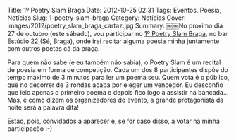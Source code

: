 Title: 1º Poetry Slam Braga
Date: 2012-10-25 02:31
Tags: Eventos, Poesia, Notícias
Slug: 1-poetry-slam-braga
Category: Notícias
Cover: images/2012/poetry_slam_braga_cartaz.jpg
Summary: ￼￼No próximo dia 27 de outubro (este sábado), vou participar no [1º Poetry Slam Braga](https://www.facebook.com/events/472961479391612/), no bar Estúdio 22 (Sé, Braga), onde irei recitar alguma poesia minha juntamente com outros poetas cá da praça. 

Para quem não sabe (e eu também não sabia), o Poetry Slam é um recital de poesia em forma de competição. Cada um dos 8 participantes dispõe do tempo máximo de 3 minutos para ler um poema seu. Quem vota é o público, que no decorrer de 3 rondas acaba por eleger um vencedor. Eu desconfio que leio apenas o primeiro poema e depois fico logo a assistir na bancada… Mas, e como dizem os organizadores do evento, a grande protagonista da noite será a palavra dita!

Estão, pois, convidados a aparecer e, se for caso disso, a votar na minha participação :-)

